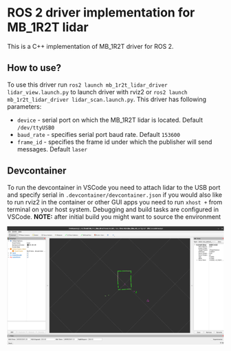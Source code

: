 # ROS 2 driver implementation for MB_1R2T lidar

This is a C++ implementation of MB_1R2T driver for ROS 2. 

## How to use?

To use this driver run `ros2 launch mb_1r2t_lidar_driver lidar_view.launch.py` to launch driver with rviz2 or `ros2 launch mb_1r2t_lidar_driver lidar_scan.launch.py`.
This driver has following parameters:
- `device` - serial port on which the MB_1R2T lidar is located. Default `/dev/ttyUSB0`
- `baud_rate` - specifies serial port baud rate. Default `153600`
- `frame_id` - specifies the frame id under which the publisher will send messages. Default `laser` 

## Devcontainer

To run the devcontainer in VSCode you need to attach lidar to the USB port and specify serial in `.devcontainer/devcontainer.json` if you would also like to run rviz2 in the container or other GUI apps you need to run `xhost +` from terminal on your host system. Debugging and build tasks are configured in VSCode. 
**NOTE:** after initial build you might want to source the environment

![Lidar in box](/images/lidar_in_the_box.png)